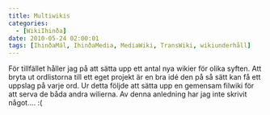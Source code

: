 ```yaml
---
title: Multiwikis
categories:
  - [WikiIhinða]
date: 2010-05-24 02:00:01
tags: [IhinðaMál, IhinðaMedia, MediaWiki, TransWiki, wikiunderhåll]
---
```

För tillfället håller jag på att sätta upp ett antal nya wikier för olika syften. Att bryta ut ordlistorna till ett eget projekt är en bra idé den på så sätt kan få ett uppslag på varje ord. Ur detta följde att sätta upp en gemensam filwiki för att serva de båda andra wilierna. Av denna anledning har jag inte skrivit något.... :(
